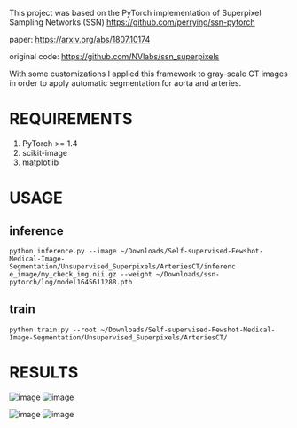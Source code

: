 This project was based on the PyTorch implementation of Superpixel Sampling Networks (SSN) https://github.com/perrying/ssn-pytorch

paper: https://arxiv.org/abs/1807.10174

original code: https://github.com/NVlabs/ssn_superpixels


With some customizations I applied this framework to gray-scale CT images in order to apply automatic segmentation for aorta and arteries. 

# REQUIREMENTS
1. PyTorch >= 1.4
2. scikit-image
3. matplotlib

# USAGE
## inference
```
python inference.py --image ~/Downloads/Self-supervised-Fewshot-Medical-Image-Segmentation/Unsupervised_Superpixels/ArteriesCT/inferenc
e_image/my_check_img.nii.gz --weight ~/Downloads/ssn-pytorch/log/model1645611288.pth
```

## train 
```
python train.py --root ~/Downloads/Self-supervised-Fewshot-Medical-Image-Segmentation/Unsupervised_Superpixels/ArteriesCT/
```


# RESULTS



![image](https://user-images.githubusercontent.com/81852029/204155125-10f3fa29-a85f-4863-981a-cf093f3996e4.png)
![image](https://user-images.githubusercontent.com/81852029/204155112-6a83789d-eae2-4d37-9218-2ce5e9c0b123.png)



![image](https://user-images.githubusercontent.com/81852029/204475836-136187c9-8e75-4f85-89d7-21bbd89e056e.png)
![image](https://user-images.githubusercontent.com/81852029/204475859-ce04784c-680d-4257-8ea5-88b196344ecd.png)

